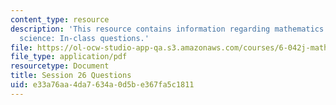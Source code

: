 ```yaml
---
content_type: resource
description: 'This resource contains information regarding mathematics for computer
  science: In-class questions.'
file: https://ol-ocw-studio-app-qa.s3.amazonaws.com/courses/6-042j-mathematics-for-computer-science-spring-2015/e33a76aa4da7634a0d5be367fa5c1811_MIT6_042JS15_cp26.pdf
file_type: application/pdf
resourcetype: Document
title: Session 26 Questions
uid: e33a76aa-4da7-634a-0d5b-e367fa5c1811
---
```

